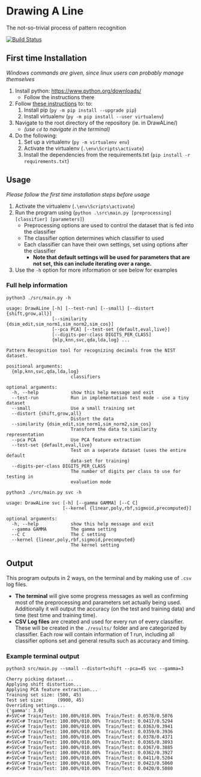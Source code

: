 # Drawing A Line

The not-so-trivial process of pattern recognition

[![Build Status](https://travis-ci.com/i3anaan/DrawALine.svg?token=idmHsk2qU3ZuQEw2J112&branch=master)](https://travis-ci.com/i3anaan/DrawALine)

## First time Installation
_Windows commands are given, since linux users can probably manage themselves_
1. Install python: https://www.python.org/downloads/
    * Follow the instructions there
3. Follow [these instructions](https://packaging.python.org/guides/installing-using-pip-and-virtualenv/) to:  to:
    1. Install pip (`py -m pip install --upgrade pip`)
    2. Install virtualenv (`py -m pip install --user virtualenv`)
4. Navigate to the root directory of the repository (ie. in DrawALine/)
    * _(use `cd` to navigate in the terminal)_
5. Do the following:
    1. Set up a virtualenv (`py -m virtualenv env`)
    2. Activate the virtualenv (`.\env\Scripts\activate`)
    3. Install the dependencies from the requirements.txt (`pip install -r requirements.txt`)

## Usage
_Please follow the first time installation steps before usage_
1. Activate the virtualenv (`.\env\Scripts\activate`)
2. Run the program using (`python .\src\main.py [preprocessing] [classifier] [parameters]`)
    * Preprocessing options are used to control the dataset that is fed into the classifier
    * The classifier option determines which classifier to used
    * Each classifier can have their own settings, set using options after the classifier
        * **Note that default settings will be used for parameters that are not set, this can include iterating over a range.**
4. Use the `-h` option for more information or see below for examples

### Full help information
`python3 ./src/main.py -h`
```
usage: DrawALine [-h] [--test-run] [--small] [--distort {shift,grow,all}]
                 [--similarity {dsim_edit,sim_norm1,sim_norm2,sim_cos}]
                 [--pca PCA] [--test-set {default,eval,live}]
                 [--digits-per-class DIGITS_PER_CLASS]
                 {mlp,knn,svc,qda,lda,log} ...

Pattern Recognition tool for recognizing decimals from the NIST dataset.

positional arguments:
  {mlp,knn,svc,qda,lda,log}
                        classifiers

optional arguments:
  -h, --help            show this help message and exit
  --test-run            Run in implementation test mode - use a tiny dataset
  --small               Use a small training set
  --distort {shift,grow,all}
                        Distort the data
  --similarity {dsim_edit,sim_norm1,sim_norm2,sim_cos}
                        Transform the data to similarity representation
  --pca PCA             Use PCA feature extraction
  --test-set {default,eval,live}
                        Test on a seperate dataset (uses the entire default
                        data-set for training)
  --digits-per-class DIGITS_PER_CLASS
                        The number of digits per class to use for testing in
                        evaluation mode

```
`python3 ./src/main.py svc -h`
```
usage: DrawALine svc [-h] [--gamma GAMMA] [--C C]
                     [--kernel {linear,poly,rbf,sigmoid,precomputed}]

optional arguments:
  -h, --help            show this help message and exit
  --gamma GAMMA         The gamma setting
  --C C                 The C setting
  --kernel {linear,poly,rbf,sigmoid,precomputed}
                        The kernel setting

```

## Output
This program outputs in 2 ways, on the terminal and by making use of `.csv` log files.
  * **The terminal** will give some progress messages as well as confirming most of the preprocessing and parameters set actually being used. Additionally it will output the accuracy (on the test and training data) and time (test time and training time).
  * **CSV Log files** are created and used for every run of every classifier. These will be created in the `./results/` folder and are categorized by classifier. Each row will contain information of 1 run, including all classifier options set and general results such as accuracy and timing.

### Example terminal output
`python3 src/main.py --small --distort=shift --pca=45 svc --gamma=3`
```
Cherry picking dataset...
Applying shift distortion...
Applying PCA feature extraction...
Training set size: (500, 45)
Test set size:     (9900, 45)
Overriding settings...
{'gamma': 3.0}
#>SVC<# Train/Test: 100.00%/010.00%  Train/Test: 0.0578/0.5076
#>SVC<# Train/Test: 100.00%/010.00%  Train/Test: 0.0417/0.5294
#>SVC<# Train/Test: 100.00%/010.00%  Train/Test: 0.0363/0.3941
#>SVC<# Train/Test: 100.00%/010.00%  Train/Test: 0.0359/0.3936
#>SVC<# Train/Test: 100.00%/010.00%  Train/Test: 0.0378/0.4371
#>SVC<# Train/Test: 100.00%/010.00%  Train/Test: 0.0365/0.3893
#>SVC<# Train/Test: 100.00%/010.00%  Train/Test: 0.0367/0.3885
#>SVC<# Train/Test: 100.00%/010.00%  Train/Test: 0.0362/0.3927
#>SVC<# Train/Test: 100.00%/010.00%  Train/Test: 0.0411/0.5204
#>SVC<# Train/Test: 100.00%/010.00%  Train/Test: 0.0423/0.5060
#>SVC<# Train/Test: 100.00%/010.00%  Train/Test: 0.0420/0.5080
```
